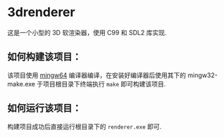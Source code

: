 # 3drenderer
  这是一个小型的 3D 软渲染器，使用 C99 和 SDL2 库实现.

## 如何构建该项目：
  该项目使用 [mingw64](https://winlibs.com/) 编译器编译，在安装好编译器后使用其下的 mingw32-make.exe 于项目根目录下终端执行 `make` 即可构建该项目.

## 如何运行该项目：
  构建项目成功后直接运行根目录下的 `renderer.exe` 即可.

